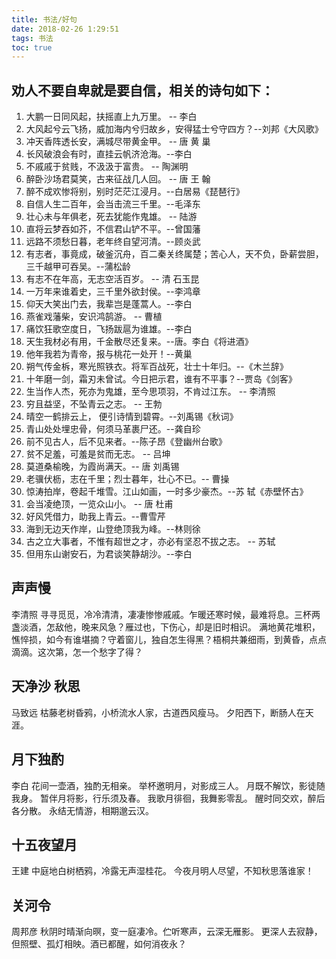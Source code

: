 ```yaml
---
title: 书法/好句
date: 2018-02-26 1:29:51
tags: 书法
toc: true
---
```


## 劝人不要自卑就是要自信，相关的诗句如下：

1. 大鹏一日同风起，扶摇直上九万里。 -- 李白
2. 大风起兮云飞扬，威加海内兮归故乡，安得猛士兮守四方？--刘邦《大风歌》
3. 冲天香阵透长安，满城尽带黄金甲。 -- 唐 黄 巢
4. 长风破浪会有时，直挂云帆济沧海。--李白
5. 不戚戚于贫贱，不汲汲于富贵。 -- 陶渊明
6. 醉卧沙场君莫笑，古来征战几人回。 -- 唐 王 翰
7. 醉不成欢惨将别，别时茫茫江浸月。--白居易《琵琶行》
8. 自信人生二百年，会当击流三千里。--毛泽东
9. 壮心未与年俱老，死去犹能作鬼雄。 -- 陆游
10. 直将云梦吞如芥，不信君山铲不平。--曾国藩
11. 远路不须愁日暮，老年终自望河清。--顾炎武
12. 有志者，事竟成，破釜沉舟，百二秦关终属楚；苦心人，天不负，卧薪尝胆，三千越甲可吞吴。--蒲松龄
13. 有志不在年高，无志空活百岁。 -- 清 石玉昆
14. 一万年来谁着史，三千里外欲封侯。--李鸿章
15. 仰天大笑出门去，我辈岂是蓬蒿人。--李白
16. 燕雀戏藩柴，安识鸿鹄游。 -- 曹植
17. 痛饮狂歌空度日，飞扬跋扈为谁雄。--李白
18. 天生我材必有用，千金散尽还复来。--唐。李白《将进酒》
19. 他年我若为青帝，报与桃花一处开！--黄巢
20. 朔气传金柝，寒光照铁衣。将军百战死，壮士十年归。--《木兰辞》
21. 十年磨一剑，霜刃未曾试。今日把示君，谁有不平事？--贾岛《剑客》
22. 生当作人杰，死亦为鬼雄，至今思项羽，不肯过江东。 -- 李清照
23. 穷且益坚，不坠青云之志。 -- 王勃
24. 晴空一鹤排云上， 便引诗情到碧霄。--刘禹锡《秋词》
25. 青山处处埋忠骨，何须马革裹尸还。--龚自珍
26. 前不见古人，后不见来者。--陈子昂《登幽州台歌》
27. 贫不足羞，可羞是贫而无志。 -- 吕坤
28. 莫道桑榆晚，为霞尚满天。-- 唐 刘禹锡
29. 老骥伏枥，志在千里；烈士暮年，壮心不已。-- 曹操
30. 惊涛拍岸，卷起千堆雪。江山如画，一时多少豪杰。--苏 轼《赤壁怀古》
31. 会当凌绝顶，一览众山小。 -- 唐 杜甫
32. 好风凭借力，助我上青云。--曹雪芹
33. 海到无边天作岸，山登绝顶我为峰。--林则徐
34. 古之立大事者，不惟有超世之才，亦必有坚忍不拔之志。 -- 苏轼
35. 但用东山谢安石，为君谈笑静胡沙。--李白

## 声声慢
李清照
寻寻觅觅，冷冷清清，凄凄惨惨戚戚。乍暖还寒时候，最难将息。三杯两盏淡酒，怎敌他，晚来风急？雁过也，下伤心，却是旧时相识。
满地黄花堆积，憔悴损，如今有谁堪摘？守着窗儿，独自怎生得黑？梧桐共兼细雨，到黄昏，点点滴滴。这次第，怎一个愁字了得？

## 天净沙 秋思
马致远
枯藤老树昏鸦，小桥流水人家，古道西风瘦马。
夕阳西下，断肠人在天涯。

## 月下独酌
李白
花间一壶酒，独酌无相亲。
举杯邀明月，对影成三人。
月既不解饮，影徒随我身。
暂伴月将影，行乐须及春。
我歌月徘徊，我舞影零乱。
醒时同交欢，醉后各分散。
永结无情游，相期邈云汉。

## 十五夜望月
王建
中庭地白树栖鸦，冷露无声湿桂花。
今夜月明人尽望，不知秋思落谁家！

## 关河令
周邦彦
秋阴时晴渐向暝，变一庭凄冷。伫听寒声，云深无雁影。
更深人去寂静，但照壁、孤灯相映。酒已都醒，如何消夜永？
